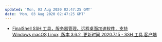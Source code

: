 ```yaml
---
updated: 'Mon, 03 Aug 2020 02:47:25 GMT'
date: 'Mon, 03 Aug 2020 02:47:25 GMT'
---
```


-   [FinalShell SSH 工具，服务器管理，远程桌面加速软件，支持 Windows,macOS,Linux, 版本 3.6.2, 更新时间 2020.7.15 - SSH 工具 客户端](http://www.hostbuf.com/t/988.html)
